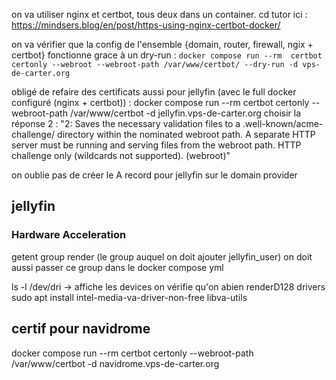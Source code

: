 on va utiliser nginx et certbot, tous deux dans un container. 
cd tutor ici : 
https://mindsers.blog/en/post/https-using-nginx-certbot-docker/


on va vérifier que la config de l'ensemble {domain, router, firewall, ngix + certbot} fonctionne grace à un dry-run : 
```docker compose run --rm  certbot certonly --webroot --webroot-path /var/www/certbot/ --dry-run -d vps-de-carter.org```

obligé de refaire des certificats aussi pour jellyfin
(avec le full docker configuré (nginx + certbot)) : 
docker compose run --rm certbot certonly --webroot-path /var/www/certbot -d jellyfin.vps-de-carter.org
choisir la réponse 2 : "2: Saves the necessary validation files to a .well-known/acme-challenge/ directory within the nominated webroot path. A separate HTTP server must be running and serving files from the webroot path. HTTP challenge only (wildcards not supported). (webroot)"


  on oublie pas de créer le A record pour jellyfin sur le domain provider

  ## jellyfin 

  ### Hardware Acceleration
  getent group render (le group auquel on doit ajouter jellyfin_user) on doit aussi passer ce group dans le docker compose yml
  
  ls -l /dev/dri -> affiche les devices on vérifie qu'on abien renderD128
  drivers
  sudo apt install intel-media-va-driver-non-free libva-utils

  ## certif pour navidrome
docker compose run --rm certbot certonly --webroot-path /var/www/certbot -d navidrome.vps-de-carter.org